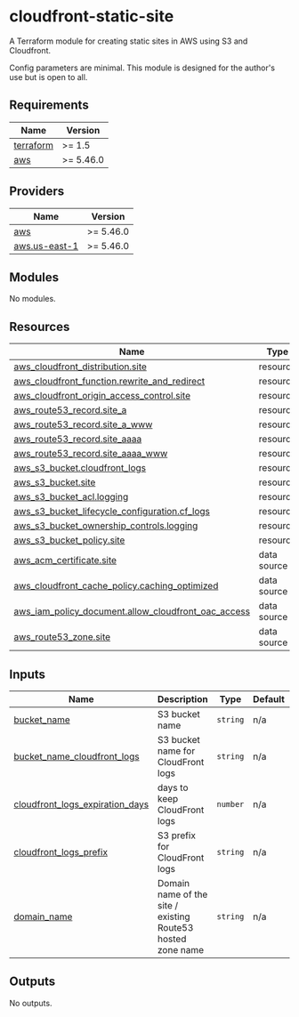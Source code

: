 # cloudfront-static-site

A Terraform module for creating static sites in AWS using S3 and Cloudfront.

Config parameters are minimal. This module is designed for the author's use but is open to all.

<!-- BEGIN_TF_DOCS -->
## Requirements

| Name | Version |
|------|---------|
| <a name="requirement_terraform"></a> [terraform](#requirement\_terraform) | >= 1.5 |
| <a name="requirement_aws"></a> [aws](#requirement\_aws) | >= 5.46.0 |

## Providers

| Name | Version |
|------|---------|
| <a name="provider_aws"></a> [aws](#provider\_aws) | >= 5.46.0 |
| <a name="provider_aws.us-east-1"></a> [aws.us-east-1](#provider\_aws.us-east-1) | >= 5.46.0 |

## Modules

No modules.

## Resources

| Name | Type |
|------|------|
| [aws_cloudfront_distribution.site](https://registry.terraform.io/providers/hashicorp/aws/latest/docs/resources/cloudfront_distribution) | resource |
| [aws_cloudfront_function.rewrite_and_redirect](https://registry.terraform.io/providers/hashicorp/aws/latest/docs/resources/cloudfront_function) | resource |
| [aws_cloudfront_origin_access_control.site](https://registry.terraform.io/providers/hashicorp/aws/latest/docs/resources/cloudfront_origin_access_control) | resource |
| [aws_route53_record.site_a](https://registry.terraform.io/providers/hashicorp/aws/latest/docs/resources/route53_record) | resource |
| [aws_route53_record.site_a_www](https://registry.terraform.io/providers/hashicorp/aws/latest/docs/resources/route53_record) | resource |
| [aws_route53_record.site_aaaa](https://registry.terraform.io/providers/hashicorp/aws/latest/docs/resources/route53_record) | resource |
| [aws_route53_record.site_aaaa_www](https://registry.terraform.io/providers/hashicorp/aws/latest/docs/resources/route53_record) | resource |
| [aws_s3_bucket.cloudfront_logs](https://registry.terraform.io/providers/hashicorp/aws/latest/docs/resources/s3_bucket) | resource |
| [aws_s3_bucket.site](https://registry.terraform.io/providers/hashicorp/aws/latest/docs/resources/s3_bucket) | resource |
| [aws_s3_bucket_acl.logging](https://registry.terraform.io/providers/hashicorp/aws/latest/docs/resources/s3_bucket_acl) | resource |
| [aws_s3_bucket_lifecycle_configuration.cf_logs](https://registry.terraform.io/providers/hashicorp/aws/latest/docs/resources/s3_bucket_lifecycle_configuration) | resource |
| [aws_s3_bucket_ownership_controls.logging](https://registry.terraform.io/providers/hashicorp/aws/latest/docs/resources/s3_bucket_ownership_controls) | resource |
| [aws_s3_bucket_policy.site](https://registry.terraform.io/providers/hashicorp/aws/latest/docs/resources/s3_bucket_policy) | resource |
| [aws_acm_certificate.site](https://registry.terraform.io/providers/hashicorp/aws/latest/docs/data-sources/acm_certificate) | data source |
| [aws_cloudfront_cache_policy.caching_optimized](https://registry.terraform.io/providers/hashicorp/aws/latest/docs/data-sources/cloudfront_cache_policy) | data source |
| [aws_iam_policy_document.allow_cloudfront_oac_access](https://registry.terraform.io/providers/hashicorp/aws/latest/docs/data-sources/iam_policy_document) | data source |
| [aws_route53_zone.site](https://registry.terraform.io/providers/hashicorp/aws/latest/docs/data-sources/route53_zone) | data source |

## Inputs

| Name | Description | Type | Default | Required |
|------|-------------|------|---------|:--------:|
| <a name="input_bucket_name"></a> [bucket\_name](#input\_bucket\_name) | S3 bucket name | `string` | n/a | yes |
| <a name="input_bucket_name_cloudfront_logs"></a> [bucket\_name\_cloudfront\_logs](#input\_bucket\_name\_cloudfront\_logs) | S3 bucket name for CloudFront logs | `string` | n/a | yes |
| <a name="input_cloudfront_logs_expiration_days"></a> [cloudfront\_logs\_expiration\_days](#input\_cloudfront\_logs\_expiration\_days) | days to keep CloudFront logs | `number` | n/a | yes |
| <a name="input_cloudfront_logs_prefix"></a> [cloudfront\_logs\_prefix](#input\_cloudfront\_logs\_prefix) | S3 prefix for CloudFront logs | `string` | n/a | yes |
| <a name="input_domain_name"></a> [domain\_name](#input\_domain\_name) | Domain name of the site / existing Route53 hosted zone name | `string` | n/a | yes |

## Outputs

No outputs.
<!-- END_TF_DOCS -->